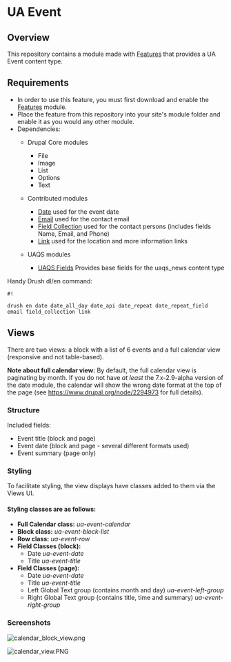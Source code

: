 # UA Event #

## Overview ##
This repository contains a module made with [Features](https://www.drupal.org/project/features) that provides a UA Event content type.

## Requirements ##
- In order to use this feature, you must first download and enable the [Features](https://www.drupal.org/project/features) module. 
- Place the feature from this repository into your site's module folder and enable it as you would any other module.
- Dependencies:
  - Drupal Core modules
    - File
    - Image
    - List
    - Options
    - Text
  - Contributed modules
    - [Date](https://www.drupal.org/project/date) used for the event date
    - [Email](https://www.drupal.org/project/email) used for the contact email
    - [Field Collection](https://www.drupal.org/project/field_collection) used for the contact persons (includes fields Name, Email, and Phone)
    - [Link](https://www.drupal.org/project/link) used for the location and more information links

  - UAQS modules
    - [UAQS Fields](...) Provides base fields for the uaqs_news content type

Handy Drush dl/en command:

```
#!

drush en date date_all_day date_api date_repeat date_repeat_field email field_collection link 
```
## Views ##

There are two views: a block with a list of 6 events and a full calendar view (responsive and not table-based).

**Note about full calendar view:** By default, the full calendar view is paginating by month. If you do not have *at least* the 7.x-2.9-alpha version of the date module, the calendar will show the wrong date format at the top of the page (see https://www.drupal.org/node/2294973 for full details).

### Structure ###

Included fields:

- Event title (block and page)
- Event date (block and page - several different formats used)
- Event summary (page only)

### Styling ###
To facilitate styling, the view displays have classes added to them via the Views UI.

#### Styling classes are as follows: ####

- **Full Calendar class:** *ua-event-calendar*
- **Block class:** *ua-event-block-list*
- **Row class:** *ua-event-row*
- **Field Classes (block):**
    - Date  *ua-event-date*
    - Title  *ua-event-title*
- **Field Classes (page):**
    - Date  *ua-event-date*
    - Title  *ua-event-title*
    - Left Global Text group (contains month and day)  *ua-event-left-group*
    - Right Global Text group (contains title, time and summary) *ua-event-right-group*


### Screenshots ###

![calendar_block_view.png](https://bitbucket.org/repo/B5gRzX/images/2893604340-calendar_block_view.png)

![calendar_view.PNG](https://bitbucket.org/repo/B5gRzX/images/2530656555-calendar_view.PNG)